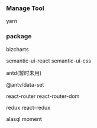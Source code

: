 ### Manage Tool

yarn

### package

bizcharts

semantic-ui-react
semantic-ui-css

antd(暂时未用)

@antv/data-set

react-router
react-router-dom

redux
react-redux

alasql
moment